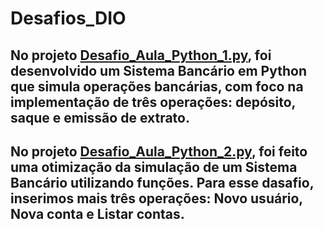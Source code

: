 # Desafios_DIO
## No projeto [Desafio_Aula_Python_1.py](https://github.com/Sayuribm/Desafios_DIO/blob/main/Desafio_Aula_Python_1.py), foi desenvolvido um Sistema Bancário em Python que simula operações bancárias, com foco na implementação de três operações: depósito, saque e emissão de extrato.


## No projeto [Desafio_Aula_Python_2.py](https://github.com/Sayuribm/Desafios_DIO/blob/main/Desafio_Aula_Python_2.py), foi feito uma otimização da simulação de um Sistema Bancário utilizando funções. Para esse dasafio, inserimos mais três operações: Novo usuário, Nova conta e Listar contas.
